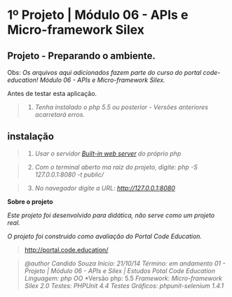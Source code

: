 1º Projeto | Módulo 06 - APIs e Micro-framework Silex
=====================================================

Projeto - Preparando o ambiente.
------------------------------------------------

Obs: *Os arquivos aqui adicionados fazem parte do curso do portal code-education! Módulo 06 - APIs e Micro-framework Silex.*

Antes de testar esta aplicação.

>1. *Tenha instalado o php 5.5 ou posterior - Versões anteriores acarretará erros.*

instalação
-----------

>1. *Usar o servidor <a href="http://php.net/manual/pt_BR/features.commandline.webserver.php" title="Built-in web server PHP">Built-in web server</a> do próprio php*

>2. *Com o terminal aberto ma raiz do projeto, digite: php -S 127.0.0.1:8080 -t public/*

>3. *No navegador digite a URL: http://127.0.0.1:8080*

**Sobre o projeto**

*Este projeto foi desenvolvido para didática, não serve como um projeto real.*

*O projeto foi construido como avaliação do Portal Code Education.*

>http://portal.code.education/


>*@author Candido Souza*
>*Inicio: 21/10/14*
>*Término: em andamento*
>*01 - Projeto | Módulo 06 - APIs e Silex | Estudos Potal Code Education*
>*Linguagem: php OO*
>*Versão php: 5.5
>*Framework: Micro-framework Silex 2.0*
>*Testes: PHPUnit 4.4*
>*Testes Gráficos: phpunit-selenium 1.4.1*